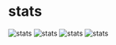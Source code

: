 # stats

<img align="justify" alt="stats" src="https://github-readme-stats.vercel.app/api?username=BootyAss&show_icons=true&hide_border=true">
<img align="justify" alt="stats" src="https://github-readme-stats.vercel.app/api?username=nothingholy&show_icons=true&hide_border=true">
<img align="justify" alt="stats" src="https://github-readme-stats.vercel.app/api?username=ARAOvsepyan&show_icons=true&hide_border=true">
<img align="justify" alt="stats" src="https://github-readme-stats.vercel.app/api?username=Shewa00&show_icons=true&hide_border=true">
